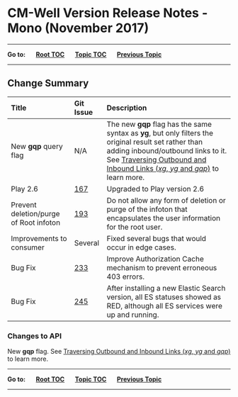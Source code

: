 # CM-Well Version Release Notes - Mono (November 2017) #

----

**Go to:** &nbsp;&nbsp;&nbsp;&nbsp; [**Root TOC**](CM-Well.RootTOC.md) &nbsp;&nbsp;&nbsp;&nbsp; [**Topic TOC**](ReleaseNotes.TOC.md) &nbsp;&nbsp;&nbsp;&nbsp; [**Previous Topic**](ReleaseNotes.Lynx.September.2017.md)

----

## Change Summary ##


 Title | Git Issue | Description 
:------|:----------|:------------
New **gqp** query flag | N/A | The new **gqp** flag has the same syntax as **yg**, but only filters the original result set rather than adding inbound/outbound links to it. See [Traversing Outbound and Inbound Links (*xg*, *yg* and *gqp*)](API.Traversal.TOC.md) to learn more.
Play 2.6 | [167](https://github.com/thomsonreuters/CM-Well/issues/167) | Upgraded to Play version 2.6
Prevent deletion/purge of Root infoton | [193](https://github.com/thomsonreuters/CM-Well/issues/193) | Do not allow any form of deletion or purge of the infoton that encapsulates the user information for the root user.
Improvements to consumer | Several | Fixed several bugs that would occur in edge cases.
Bug Fix | [233](https://github.com/thomsonreuters/CM-Well/issues/233) | Improve Authorization Cache mechanism to prevent erroneous 403 errors.
Bug Fix | [245](https://github.com/thomsonreuters/CM-Well/issues/245) | After installing a new Elastic Search version, all ES statuses showed as RED, although all ES services were up and running.


### Changes to API ###
New **gqp** flag. See [Traversing Outbound and Inbound Links (*xg*, *yg* and *gqp*)](API.Traversal.TOC.md) to learn more.

----

**Go to:** &nbsp;&nbsp;&nbsp;&nbsp; [**Root TOC**](CM-Well.RootTOC.md) &nbsp;&nbsp;&nbsp;&nbsp; [**Topic TOC**](ReleaseNotes.TOC.md) &nbsp;&nbsp;&nbsp;&nbsp; [**Previous Topic**](ReleaseNotes.Lynx.September.2017.md)

----
